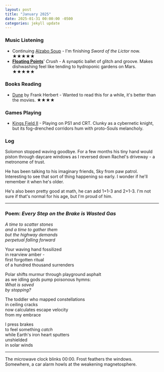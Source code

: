 ```yaml
---
layout: post
title: "January 2025"
date: 2025-01-31 00:00:00 -0500
categories: jekyll update
---
```


### Music Listening

- Continuing [Alzabo Soup](https://www.alzabosoup.com/) - I'm finishing _Sword of the Lictor_ now. ★★★★★
- **[Floating Points](https://floatingpoints.bandcamp.com/)**' _Crush_ - A synaptic ballet of glitch and groove. Makes dishwashing feel like tending to hydroponic gardens on Mars. ★★★★★

### Books Reading

- [Dune](<https://en.wikipedia.org/wiki/Dune_(novel)>) by Frank Herbert - Wanted to read this for a while, it's better than the movies. ★★★★

### Games Playing

- [Kings Field II](https://en.wikipedia.org/wiki/Kings_Field_II) - Playing on PS1 and CRT. Clunky as a cybernetic knight, but its fog-drenched corridors hum with proto-Souls melancholy.

### Log

Solomon stopped waving goodbye. For a few months his tiny hand would piston through daycare windows as I reversed down Rachel's driveway - a metronome of trust.

He has been talking to his imaginary friends, Sky from paw patrol. Interesting to see that sort of thing happening so early. I wonder if he'll remember it when he's older.

He's also been pretty good at math, he can add 1+1-3 and 2+1-3. I'm not sure if that's normal for his age, but I'm proud of him.

---

### Poem: _Every Step on the Brake is Wasted Gas_

_A time to scatter stones_  
_and a time to gather them_  
_but the highway demands_  
_perpetual falling forward_

Your waving hand fossilized  
in rearview amber -  
first forgotten ritual  
of a hundred thousand surrenders

Polar shifts murmur through playground asphalt  
as we idling gods pump poisonous hymns:  
_What is saved_  
_by stopping?_

The toddler who mapped constellations  
in ceiling cracks  
now calculates escape velocity  
from my embrace

I press brakes  
to feel something _catch_  
while Earth's iron heart sputters  
unshielded  
in solar winds

---

The microwave clock blinks 00:00. Frost feathers the windows. Somewhere, a car alarm howls at the weakening magnetosphere.
